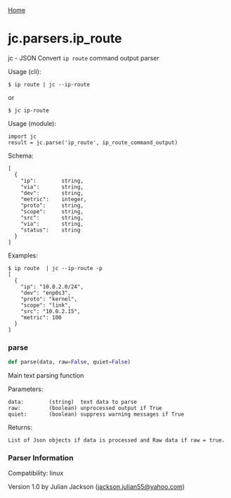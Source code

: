 [Home](https://kellyjonbrazil.github.io/jc/)
<a id="jc.parsers.ip_route"></a>

# jc.parsers.ip\_route

jc - JSON Convert `ip route` command output parser

Usage (cli):

    $ ip route | jc --ip-route

or

    $ jc ip-route

Usage (module):

    import jc
    result = jc.parse('ip_route', ip_route_command_output)

Schema:

    [
      {
        "ip":        string,
        "via":       string,
        "dev":       string,
        "metric":    integer,
        "proto":     string,
        "scope":     string,
        "src":       string,
        "via":       string,
        "status":    string
      }
    ]

Examples:

    $ ip route  | jc --ip-route -p
    [
      {
        "ip": "10.0.2.0/24",
        "dev": "enp0s3",
        "proto": "kernel",
        "scope": "link",
        "src": "10.0.2.15",
        "metric": 100
      }
    ]

<a id="jc.parsers.ip_route.parse"></a>

### parse

```python
def parse(data, raw=False, quiet=False)
```

Main text parsing function

Parameters:

    data:        (string)  text data to parse
    raw:         (boolean) unprocessed output if True
    quiet:       (boolean) suppress warning messages if True

Returns:

    List of Json objects if data is processed and Raw data if raw = true.

### Parser Information
Compatibility:  linux

Version 1.0 by Julian Jackson (jackson.julian55@yahoo.com)
